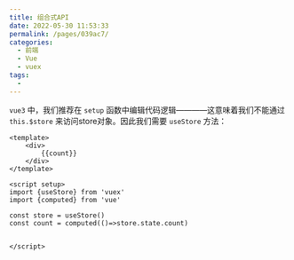 ```yaml
---
title: 组合式API
date: 2022-05-30 11:53:33
permalink: /pages/039ac7/
categories:
  - 前端
  - Vue
  - vuex
tags:
  - 
---
```


`vue3` 中，我们推荐在 `setup` 函数中编辑代码逻辑————这意味着我们不能通过 `this.$store` 来访问store对象。因此我们需要 `useStore` 方法：

```vue
<template>
    <div>
        {{count}}
    </div>
</template>

<script setup>
import {useStore} from 'vuex'
import {computed} from 'vue'

const store = useStore()
const count = computed(()=>store.state.count)


</script>

```

